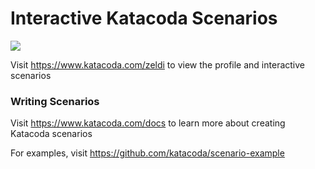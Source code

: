 # Interactive Katacoda Scenarios

[![](http://shields.katacoda.com/katacoda/irixjp/count.svg)](https://www.katacoda.com/irixjp "Get your profile on Katacoda.com")

Visit https://www.katacoda.com/zeldi to view the profile and interactive scenarios

### Writing Scenarios
Visit https://www.katacoda.com/docs to learn more about creating Katacoda scenarios

For examples, visit https://github.com/katacoda/scenario-example


